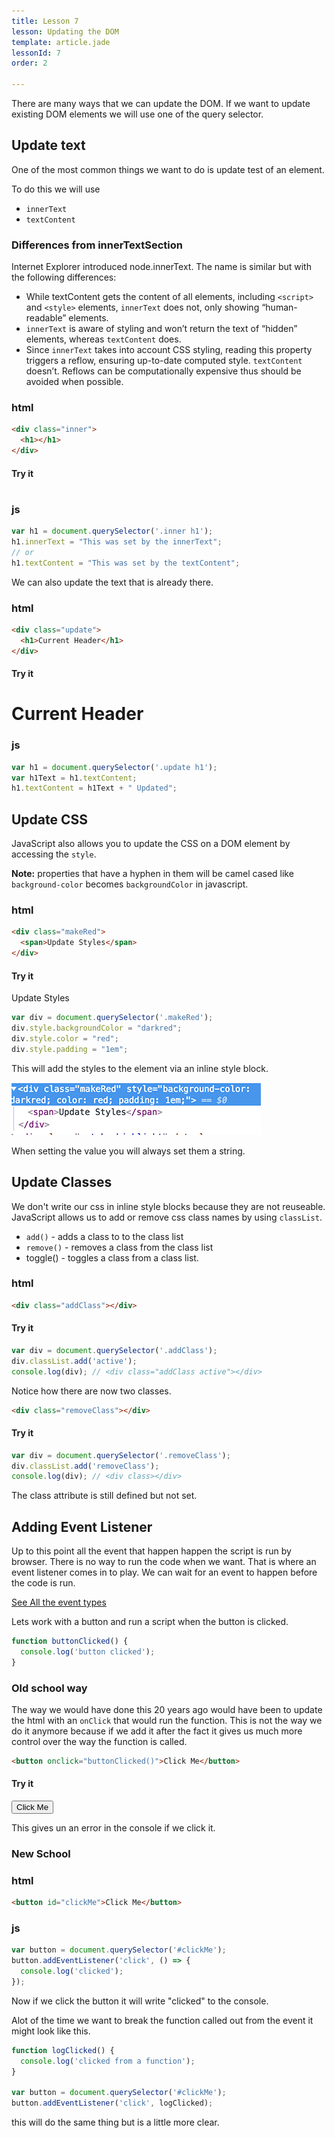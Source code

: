 ```yaml
---
title: Lesson 7
lesson: Updating the DOM
template: article.jade
lessonId: 7
order: 2

---
```


There are many ways that we can update the DOM.  If we want to update existing DOM elements we will use one of the query selector.

## Update text

One of the most common things we want to do is update test of an element.

To do this we will use

* `innerText`
* `textContent`

### Differences from innerTextSection
Internet Explorer introduced node.innerText. The name is similar but with the following differences:

* While textContent gets the content of all elements, including `<script>` and `<style>` elements, `innerText` does not, only showing “human-readable” elements.
* `innerText` is aware of styling and won’t return the text of “hidden” elements, whereas `textContent` does.
* Since `innerText` takes into account CSS styling, reading this property triggers a reflow, ensuring up-to-date computed style. `textContent` doesn’t. Reflows can be computationally expensive thus should be avoided when possible.

### html

```html
<div class="inner">
  <h1></h1>
</div>
```

#### Try it

<div class="inner">
  <h1></h1>
</div>

### js

```javascript
var h1 = document.querySelector('.inner h1');
h1.innerText = "This was set by the innerText";
// or
h1.textContent = "This was set by the textContent";
```

We can also update the text that is already there.

### html

```html
<div class="update">
  <h1>Current Header</h1>
</div>
```

#### Try it
<div class="update">
  <h1>Current Header</h1>
</div>

### js

```javascript
var h1 = document.querySelector('.update h1');
var h1Text = h1.textContent;
h1.textContent = h1Text + " Updated";
```

## Update CSS

JavaScript also allows you to update the CSS on a DOM element by accessing the `style`.

**Note:** properties that have a hyphen in them will be camel cased like `background-color` becomes `backgroundColor` in javascript.

### html

```html
<div class="makeRed">
  <span>Update Styles</span>
</div>
```
#### Try it

<div class="makeRed">
  <span>Update Styles</span>
</div>


```javascript
var div = document.querySelector('.makeRed');
div.style.backgroundColor = "darkred";
div.style.color = "red";
div.style.padding = "1em";
```

This will add the styles to the element via an inline style block.

![](./images/js-style.png)

When setting the value you will always set them a string.

## Update Classes

We don't write our css in inline style blocks because they are not reuseable.  JavaScript allows us to add or remove css class names by using `classList`.

* `add()` - adds a class to to the class list
* `remove()` - removes a class from the class list
* toggle() - toggles a class from a class list.

### html

```html
<div class="addClass"></div>
```
#### Try it

<div class="addClass"></div>

```javascript
var div = document.querySelector('.addClass');
div.classList.add('active');
console.log(div); // <div class="addClass active"></div>
```

Notice how there are now two classes.

```html
<div class="removeClass"></div>
```
#### Try it

<div class="removeClass"></div>

```javascript
var div = document.querySelector('.removeClass');
div.classList.add('removeClass');
console.log(div); // <div class></div>
```

The class attribute is still defined but not set.

## Adding Event Listener

Up to this point all the event that happen happen the script is run by browser.  There is no way to run the code when we want.  That is where an event listener comes in to play.  We can wait for an event to happen before the code is run.

[See All the event types](https://www.w3schools.com/jsref/dom_obj_event.asp)

Lets work with a button and run a script when the button is clicked.

```javascript
function buttonClicked() {
  console.log('button clicked');
}
```

### Old school way

The way we would have done this 20 years ago would have been to update the html with an `onClick` that would run the function.  This is not the way we do it anymore because if we add it after the fact it gives us much more control over the way the function is called.

```html
<button onclick="buttonClicked()">Click Me</button>
```
#### Try it

<button onclick="buttonClicked()">Click Me</button>

This gives un an error in the console if we click it.

### New School

### html

```html
<button id="clickMe">Click Me</button>
```

### js

```javascript
var button = document.querySelector('#clickMe');
button.addEventListener('click', () => {
  console.log('clicked');
});
```

Now if we click the button it will write "clicked" to the console.

Alot of the time we want to break the function called out from the event it might look like this.

```javascript
function logClicked() {
  console.log('clicked from a function');
}

var button = document.querySelector('#clickMe');
button.addEventListener('click', logClicked);
```

this will do the same thing but is a little more clear.



